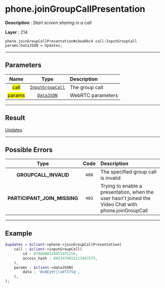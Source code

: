 # phone.joinGroupCallPresentation

**Description** : *Start screen sharing in a call*

**Layer** : 214

```tl
phone.joinGroupCallPresentation#cbea6bc4 call:InputGroupCall params:DataJSON = Updates;
```

---

## Parameters

| Name | Type | Description |
| :---: | :---: | :--- |
| <mark>call</mark> | [`InputGroupCall`](type/InputGroupCall) | The group call |
| <mark>params</mark> | [`DataJSON`](type/DataJSON) | WebRTC parameters |

---

## Result

[Updates](type/Updates)

---

## Possible Errors

| Type | Code | Description |
| :---: | :---: | :--- |
| **GROUPCALL_INVALID** | `400` | The specified group call is invalid |
| **PARTICIPANT_JOIN_MISSING** | `403` | Trying to enable a presentation, when the user hasn't joined the Video Chat with phone.joinGroupCall |

---

## Example

```php
$updates = $client->phone->joinGroupCallPresentation(
	call : $client->inputGroupCall(
		id : 8788988534953455256,
		access_hash : 8923470015113467575,
	),
	params : $client->dataJSON(
		data : 'WxNEy9tjla0TX75q',
	),
);
```